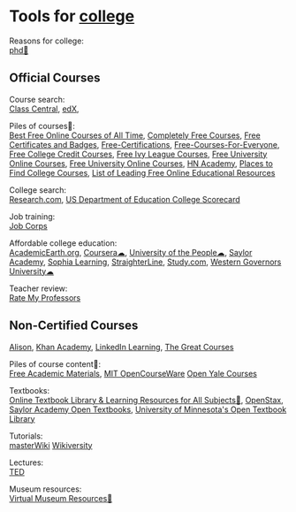 
# Tools for [college](https://adequate.life/college/)

Reasons for college:  
[phd💩](https://github.com/macoj/phd)

## Official Courses

Course search:  
[Class Central](https://www.classcentral.com/),
[edX](https://www.edx.org/),

Piles of courses💩:  
[Best Free Online Courses of All Time](https://www.freecodecamp.org/news/best-online-courses),
[Completely Free Courses](https://www.freecodecamp.org/news/coursera-free-online-courses-6d84cdb30da),
[Free Certificates and Badges](https://www.classcentral.com/report/free-certificates),
[Free-Certifications](https://github.com/cloudcommunity/Free-Certifications),
[Free-Courses-For-Everyone](https://github.com/MasterBrian99/Free-Courses-For-Everyone),
[Free College Credit Courses](https://www.freecodecamp.org/news/370-online-courses-with-real-college-credit-that-you-can-access-for-free-4fec5a28646),
[Free Ivy League Courses](https://www.freecodecamp.org/news/ivy-league-free-online-courses-a0d7ae675869),
[Free University Online Courses](https://www.openculture.com/freeonlinecourses),
[Free University Online Courses](https://www.freecodecamp.org/news/new-online-courses),
[HN Academy](https://yahnd.com/academy/),
[Places to Find College Courses](https://www.nonprofitcollegesonline.com/50-places-to-find-free-college-courses/),
[List of Leading Free Online Educational Resources](https://draftab.wordpress.com/2016/06/23/list-of-leading-free-online-educational-resources/)

College search:  
[Research.com](https://research.com/),
[US Department of Education College Scorecard](https://collegescorecard.ed.gov/)

Job training:  
[Job Corps](https://www.jobcorps.gov/)

Affordable college education:  
[AcademicEarth.org](https://academicearth.org/),
[Coursera☁](https://www.coursera.org/),
[University of the People☁](https://www.uopeople.edu/),
[Saylor Academy](https://learn.saylor.org/),
[Sophia Learning](https://www.sophia.org/),
[StraighterLine](https://www.straighterline.com/),
[Study.com](https://study.com/),
[Western Governors University☁](https://www.wgu.edu/)

Teacher review:  
[Rate My Professors](https://www.ratemyprofessors.com/)

## Non-Certified Courses
 
[Alison](https://alison.com/),
[Khan Academy](https://www.khanacademy.org),
[LinkedIn Learning](https://www.linkedin.com/learning/),
[The Great Courses](https://www.thegreatcourses.com/)

Piles of course content💩:  
[Free Academic Materials](https://www.textbooksfree.org/),
[MIT OpenCourseWare](https://ocw.mit.edu/)
[Open Yale Courses](https://oyc.yale.edu/)

Textbooks:  
[Online Textbook Library & Learning Resources for All Subjects💩](https://ivypanda.com/blog/1000-open-textbooks-and-learning-resources-for-all-subjects/),
[OpenStax](https://openstax.org/),
[Saylor Academy Open Textbooks](https://www.saylor.org/books/),
[University of Minnesota's Open Textbook Library](https://open.umn.edu/opentextbooks)

Tutorials:  
[masterWiki](https://masterwiki.how/,)
[Wikiversity](https://www.wikiversity.org/)

Lectures:  
[TED](https://www.ted.com/)

Museum resources:  
[Virtual Museum Resources💩](https://mcn.edu/a-guide-to-virtual-museum-resources/)
